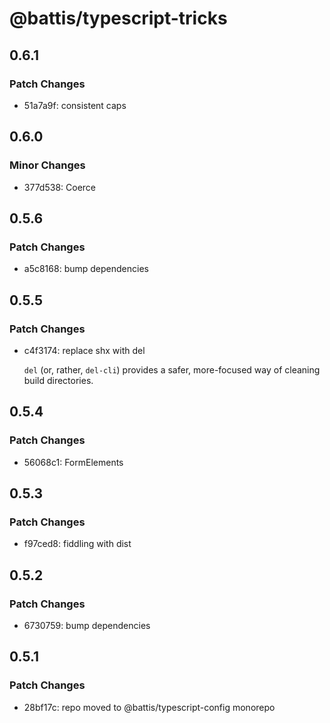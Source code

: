# @battis/typescript-tricks

## 0.6.1

### Patch Changes

- 51a7a9f: consistent caps

## 0.6.0

### Minor Changes

- 377d538: Coerce

## 0.5.6

### Patch Changes

- a5c8168: bump dependencies

## 0.5.5

### Patch Changes

- c4f3174: replace shx with del

  `del` (or, rather, `del-cli`) provides a safer, more-focused way of cleaning build directories.

## 0.5.4

### Patch Changes

- 56068c1: FormElements

## 0.5.3

### Patch Changes

- f97ced8: fiddling with dist

## 0.5.2

### Patch Changes

- 6730759: bump dependencies

## 0.5.1

### Patch Changes

- 28bf17c: repo moved to @battis/typescript-config monorepo
